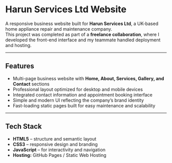 # Harun Services Ltd Website

A responsive business website built for **Harun Services Ltd**, a UK-based home appliance repair and maintenance company.  
This project was completed as part of a **freelance collaboration**, where I developed the front-end interface and my teammate handled deployment and hosting.

---

## Features
- Multi-page business website with **Home, About, Services, Gallery, and Contact** sections  
- Professional layout optimized for desktop and mobile devices  
- Integrated contact information and appointment booking interface  
- Simple and modern UI reflecting the company’s brand identity  
- Fast-loading static pages built for easy maintenance and scalability  

---

## Tech Stack
- **HTML5** – structure and semantic layout  
- **CSS3** – responsive design and branding  
- **JavaScript** – for interactivity and navigation  
- **Hosting:** GitHub Pages / Static Web Hosting 
